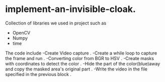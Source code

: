 # implement-an-invisible-cloak.
Collection of libraries we used in project  such as 
- OpenCV 
- Numpy 
- time 


The code include 
-Create Video capture .
-Create a while loop to capture the frame and run .
-Converting color from BGR to HSV .
-Create masks with coordinates to detect the color .
-Hide the part of the color(blue)away and copy the masked area's original part .
-Write the video in the file specified in the previous block .

